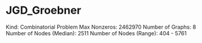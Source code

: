 # JGD_Groebner

Kind: Combinatorial Problem
Max Nonzeros: 2462970
Number of Graphs: 8
Number of Nodes (Median): 2511
Number of Nodes (Range): 404 - 5761